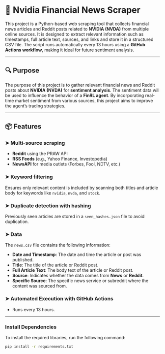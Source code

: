 
# 📰 Nvidia Financial News Scraper

This project is a Python-based web scraping tool that collects financial news articles and Reddit posts related to **NVIDIA (NVDA)** from multiple online sources. It is designed to extract relevant information such as timestamps, full article text, sources, and links and store it in a structured CSV file. The script runs automatically every 13 hours using a **GitHub Actions workflow**, making it ideal for future sentiment analysis.

---

## 🔍 Purpose

The purpose of this project is to gather relevant financial news and Reddit posts about **NVIDIA (NVDA)** for **sentiment analysis**. The sentiment data will be used to influence the behavior of a **FinRL agent**. By incorporating real-time market sentiment from various sources, this project aims to improve the agent’s trading strategies.

---

## 📦 Features

### ➤ **Multi-source scraping**  
- **Reddit** using the PRAW API  
- **RSS Feeds** (e.g., Yahoo Finance, Investopedia)  
- **NewsAPI** for media outlets (Forbes, Fool, NDTV, etc.)

### ➤ **Keyword filtering**  
Ensures only relevant content is included by scanning both titles and article body for keywords like `nvidia`, `nvda`, and `stock`.

### ➤ **Duplicate detection with hashing**  
Previously seen articles are stored in a `seen_hashes.json` file to avoid duplication.

### ➤ **Data**

The `news.csv` file contains the following information:

- **Date and Timestamp**: The date and time the article or post was published.
- **Title**: The title of the article or Reddit post.
- **Full Article Text**: The body text of the article or Reddit post.
- **Source**: Indicates whether the data comes from **News** or **Reddit**.
- **Specific Source**: The specific news service or subreddit where the content was sourced from.


### ➤ **Automated Execution with GitHub Actions**  
 - Runs every 13 hours.
---

### Install Dependencies

To install the required libraries, run the following command:

```bash
pip install -r requirements.txt

